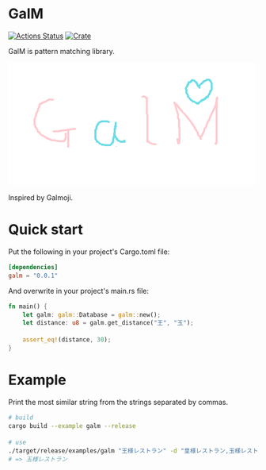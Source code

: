 # GalM

[![Actions Status](https://github.com/awrznc/GalM/workflows/Build/badge.svg)](https://github.com/awrznc/GalM/actions)
[![Crate](https://img.shields.io/crates/v/galm.svg)](https://crates.io/crates/galm)

GalM is pattern matching library.

![galm](docs/assets/image/galm.png)

Inspired by Galmoji.

# Quick start

Put the following in your project's Cargo.toml file:

```toml
[dependencies]
galm = "0.0.1"
```

And overwrite in your project's main.rs file:

```rust
fn main() {
    let galm: galm::Database = galm::new();
    let distance: u8 = galm.get_distance("王", "玉");

    assert_eq!(distance, 30);
}
```

# Example

Print the most similar string from the strings separated by commas.

```bash
# build
cargo build --example galm --release

# use
./target/release/examples/galm "王様レストラン" -d "皇様レストラン,玉様レストラン,大様レストラン"
# => 玉様レストラン
```
